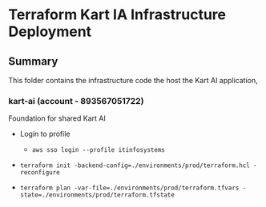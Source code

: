# Terraform Kart IA Infrastructure Deployment

## Summary

This folder contains the infrastructure code the host the Kart AI application,

### kart-ai (account - 893567051722)

Foundation for shared Kart AI

-   Login to profile

    -   `aws sso login --profile itinfosystems`

-   `terraform init -backend-config=./environments/prod/terraform.hcl -reconfigure`
-   `terraform plan -var-file=./environments/prod/terraform.tfvars -state=./environments/prod/terraform.tfstate`

